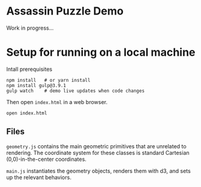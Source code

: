 # Assassin Puzzle Demo

Work in progress...

# Setup for running on a local machine

Intall prerequisites

```
npm install   # or yarn install
npm install gulp@3.9.1
gulp watch    # demo live updates when code changes
```

Then open `index.html` in a web browser.

```
open index.html
```

## Files

`geometry.js` contains the main geometric primitives that are unrelated to
rendering. The coordinate system for these classes is standard Cartesian
(0,0)-in-the-center coordinates.

`main.js` instantiates the geometry objects, renders them with d3, and sets up
the relevant behaviors.
